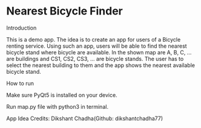 # Nearest Bicycle Finder

Introduction

This is a demo app. The idea is to create an app for users of a Bicycle renting service. Using such an app, users will be able to find the
nearest bicycle stand where bicycle are available. In the shown map are A, B, C, ... are buildings and CS1, CS2, CS3, ... are bicycle stands.
The user has to select the nearest building to them and the app shows the nearest available bicycle stand.


How to run

Make sure PyQt5 is installed on your device.

Run map.py file with python3 in terminal.

App Idea Credits:
Dikshant Chadha(Github: dikshantchadha77)
